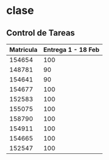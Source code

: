 # clase

## Control de Tareas

|Matricula|Entrega 1 - 18 Feb|
|--|--|
|154654|100|
|148781|90|
|154641|90|
|154677|100|
|152583|100|
|155075|100|
|158790|100|
|154911|100|
|154665|100|
|152547|100|